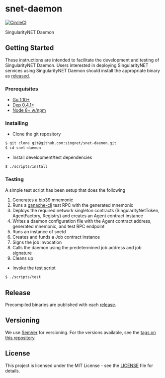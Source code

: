 # snet-daemon

[![CircleCI](https://circleci.com/gh/singnet/snet-daemon.svg?style=svg)](https://circleci.com/gh/singnet/snet-daemon)

SingularityNET Daemon

## Getting Started

These instructions are intended to facilitate the development and testing of SingularityNET Daemon. Users interested in
deploying SingularityNET services using SingularityNET Daemon should install the appropriate binary as
[released](#release).

### Prerequisites

* [Go 1.10+](https://golang.org/dl/)
* [Dep 0.4.1+](https://github.com/golang/dep#installation)
* [Node 8+ w/npm](https://nodejs.org/en/download/)

### Installing

* Clone the git repository
```bash
$ git clone git@github.com:singnet/snet-daemon.git
$ cd snet-daemon
```

* Install development/test dependencies
```bash
$ ./scripts/install
```

### Testing

A simple test script has been setup that does the following
1. Generates a [bip39](https://github.com/bitcoin/bips/blob/master/bip-0039.mediawiki) mnemonic
2. Runs a [ganache-cli](https://github.com/trufflesuite/ganache-cli) test RPC with the generated mnemonic
3. Deploys the required network singleton contracts (SingularityNetToken, AgentFactory, Registry) and
creates an Agent contract instance
4. Writes a daemon configuration file with the Agent contract address, generated mnemonic, and test RPC endpoint
5. Runs an instance of snetd
6. Creates and funds a Job contract instance
7. Signs the job invocation
8. Calls the daemon using the predetermined job address and job signature
9. Cleans up

* Invoke the test script
```bash
$ ./scripts/test
```

## Release

Precompiled binaries are published with each [release](https://github.com/singnet/snet-daemon/releases).

## Versioning

We use [SemVer](http://semver.org/) for versioning. For the versions available, see the
[tags on this repository](https://github.com/singnet/snet-daemon/tags). 

## License

This project is licensed under the MIT License - see the
[LICENSE](https://github.com/singnet/snet-daemon/blob/master/LICENSE) file for details.
